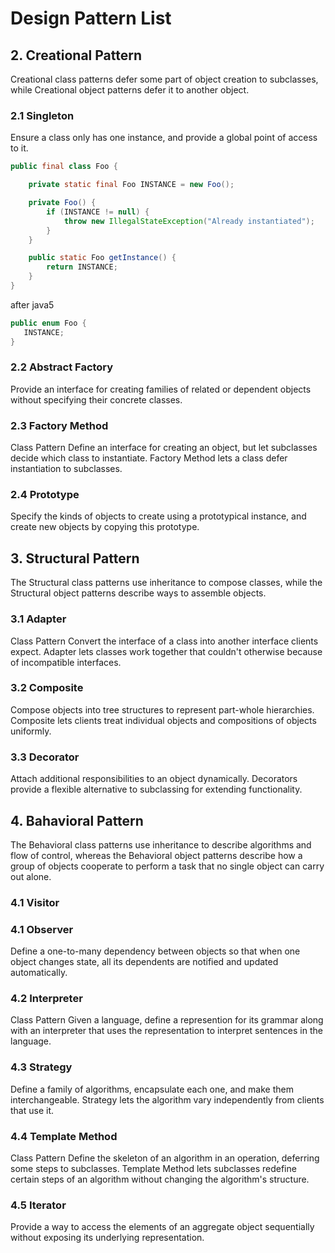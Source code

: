 
# Design Pattern List

## 2. Creational Pattern
Creational class patterns defer some part of object creation to subclasses, while Creational object patterns defer it to another object.

### 2.1 Singleton
Ensure a class only has one instance, and provide a global point of access to it.

```java
public final class Foo {

    private static final Foo INSTANCE = new Foo();

    private Foo() {
        if (INSTANCE != null) {
            throw new IllegalStateException("Already instantiated");
        }
    }

    public static Foo getInstance() {
        return INSTANCE;
    }
}
```

after java5
```java
public enum Foo {
   INSTANCE;
}
```

### 2.2 Abstract Factory
Provide an interface for creating families of related or dependent objects without specifying their concrete classes.


### 2.3 Factory Method
Class Pattern
Define an interface for creating an object, but let subclasses decide which class to instantiate. Factory Method lets a class defer instantiation to subclasses.

### 2.4 Prototype
Specify the kinds of objects to create using a prototypical instance, and create new objects by copying this prototype.


## 3. Structural Pattern
The Structural class patterns use inheritance to compose classes, while the Structural object patterns describe ways to assemble objects.

### 3.1 Adapter 
Class Pattern
Convert the interface of a class into another interface clients expect. Adapter lets classes work together that couldn't otherwise because of incompatible interfaces.

### 3.2 Composite
Compose objects into tree structures to represent part-whole hierarchies. Composite lets clients treat individual objects and compositions of objects uniformly.

### 3.3 Decorator
Attach additional responsibilities to an object dynamically. Decorators provide a flexible alternative to subclassing for extending functionality.

## 4. Bahavioral Pattern
The Behavioral class patterns use inheritance to describe algorithms and flow of control, whereas the Behavioral object patterns describe how a group of objects cooperate to perform a task that no single object can carry out alone.

### 4.1 Visitor

### 4.1 Observer
Define a one-to-many dependency between objects so that when one object changes state, all its dependents are notified and updated automatically.

### 4.2 Interpreter
Class Pattern
Given a language, define a represention for its grammar along with an interpreter that uses the representation to interpret sentences in the language.

### 4.3 Strategy
Define a family of algorithms, encapsulate each one, and make them interchangeable. Strategy lets the algorithm vary independently from clients that use it.

### 4.4 Template Method
Class Pattern
Define the skeleton of an algorithm in an operation, deferring some steps to subclasses. Template Method lets subclasses redefine certain steps of an algorithm without changing the algorithm's structure.

### 4.5 Iterator
Provide a way to access the elements of an aggregate object sequentially without exposing its underlying representation.
